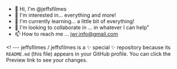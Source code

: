 - 👋 Hi, I'm @jeffsfilmes
- 👀 I'm interested in... everything and more!
- 🌱 I'm currently learning... a little bit of everything!
- 💞️ I'm looking to collaborate in ... in whatever I can help"
- 📫 How to reach me ... jwr.info@gmail.com

<! ---
jeffsfilmes / jeffsfilmes is a ✨ special ✨ repository because its `README.md` (this file) appears in your GitHub profile.
You can click the Preview link to see your changes.
